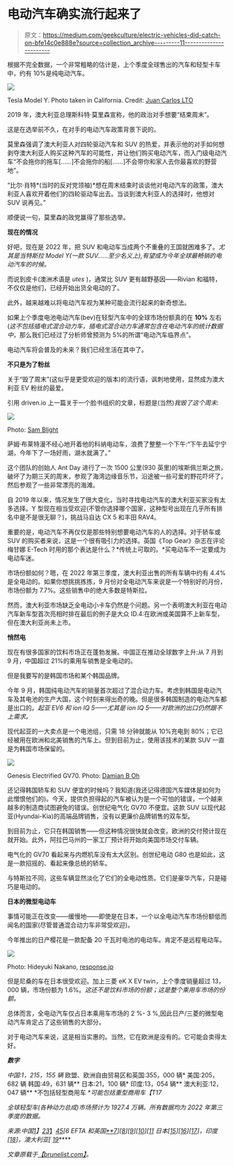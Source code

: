 # 电动汽车确实流行起来了

> 原文：<https://medium.com/geekculture/electric-vehicles-did-catch-on-bfe14c0e888e?source=collection_archive---------11----------------------->

根据不完全数据，一个非常粗略的估计是，上个季度全球售出的汽车和轻型卡车中，约有 10%是纯电动汽车。

![](img/37a60ac75112524fbbbf7363fa11b5df.png)

Tesla Model Y. Photo taken in California. Credit: [Juan Carlos LTO](https://www.youtube.com/watch?v=TuHqgHt9l0w)

2019 年，澳大利亚总理斯科特·莫里森宣称，他的政治对手想要“结束周末”。

这是在选举前不久，在对手的电动汽车政策背景下说的。

莫里森强调了澳大利亚人对四轮驱动汽车和 SUV 的热爱，并表示他的对手如何想剥夺澳大利亚人购买这种汽车的可能性，并让他们购买电动汽车，而入门级电动汽车“不会拖你的拖车[……]不会拖你的船[……]不会带你和家人去你最喜欢的野营地”。

“比尔·肖特*(当时的反对党领袖)*想在周末结束时谈谈他对电动汽车的政策，澳大利亚人喜欢开着他们的四轮驱动车出去。当谈到澳大利亚人的选择时，他想对 SUV 说再见。”

顺便说一句，莫里森的政党赢得了那些选举。

**现在的情况**

好吧，现在是 2022 年，把 SUV 和电动车当成两个不重叠的王国就困难多了。*尤其是当特斯拉 Model Y(一款 SUV……至少名义上),有望成为今年全球最畅销的电动汽车的时候。*

而说到皮卡(澳洲术语是 *utes* )，通常比 SUV 更有越野基因——Rivian 和福特，不仅仅是他们，已经开始出货全电动的了。

此外，越来越难以将电动汽车视为某种可能会流行起来的新奇想法。

如果上个季度电池电动汽车(bev)在轻型汽车中的全球市场份额真的在 **10%** 左右(*这不包括插电式混合动力车，插电式混合动力车通常包含在电动汽车的统计数据中*，那么我们已经过了分析师曾预测为 5%的所谓“电动汽车临界点”。

电动汽车将会普及的未来？我们已经生活在其中了。

**不只是为了粉丝**

关于“毁了周末”(这似乎是更受欢迎的版本)的流行语，讽刺地使用，显然成为澳大利亚 EV 粉丝的最爱。

引用 driven.io 上一篇关于一个脸书组织的文章，标题是(当然)*我毁了这个周末*:

![](img/5c53e8435192f9f143dcc7add1c0d657.png)

Photo: [Sam Blight](https://thedriven.io/2021/12/23/i-ruined-the-weekend-electric-cars-owners-share-their-stories-about-ev-road-trips/)

萨姆·布莱特漫不经心地开着他的科纳电动车，浪费了整整一个下午:“下午去延宁宁湖，今年下了一场好雨，湖水就满了。”

这个团队的创始人 Ant Day 进行了一次 1500 公里(930 英里)的埃斯佩兰斯之旅，破坏了为期三天的周末，参观了海湾边缘音乐节，沿途被一些可爱的野花吓坏了，然后参观了一些非常漂亮的海滩。

自 2019 年以来，情况发生了很大变化，当时寻找电动汽车的澳大利亚买家没有太多选择。Y 型现在相当受欢迎(不管你选择哪个国家，这种型号出现在几乎所有排名中是不是很无聊？)，挑战马自达 CX 5 和丰田 RAV4。

重要的是，电动汽车不再仅仅是那些特别想要电动汽车的人的选择。对于轿车或 SUV 的购买者来说，这是一个很有吸引力的选择。英国《Top Gear》杂志在评论梅甘娜 E-Tech 时用的那个表达是什么？*传统上可取的。*买电动车不一定要成为电动车迷。

市场份额如何？嗯，在 2022 年第三季度，澳大利亚出售的所有车辆中约有 4.4%是全电动的。如果你想挑挑拣拣，9 月份对全电动汽车来说是一个特别好的月份，市场份额为 7.7%。这些销售中的绝大多数是特斯拉。

然而，澳大利亚市场缺乏全电动小卡车仍然是个问题。另一个表明澳大利亚在电动汽车新车型首次亮相时排在最后的例子是大众 ID.4:在欧洲或美国算不上新车型，但在澳大利亚尚未上市。

**悄然电**

现在有很多国家的饮料市场正在蓬勃发展。中国正在推动全球数字上升:从 7 月到 9 月，中国超过 21%的乘用车销售是全电动的。

但是我要写的是韩国市场和某个韩国品牌。

今年 9 月，韩国纯电动汽车的销量首次超过了混合动力车。考虑到韩国是电动汽车及其电池的生产大国，这个时刻来得出奇的晚。但是很多韩国制造的电动汽车都是出口的。*起亚 EV6 和 ion IQ 5——尤其是 ion IQ 5——对欧洲的出口仍然跟不上需求。*

现代起亚的一大卖点是一个电池组，只需 18 分钟就能从 10%充电到 80%；它已经被用在欧洲和北美销售的汽车上。但到目前为止，使用该技术的某款 SUV 一直是为韩国市场保留的。

![](img/2d6fb75cb9f0f79eb4c160368e0bc07b.png)

Genesis Electrified GV70\. Photo: [Damian B Oh](https://commons.wikimedia.org/wiki/File:Genesis_Electrified_GV70_JK1_EV_Matterhorn_White_(3).jpg)

还记得韩国轿车和 SUV 便宜的时候吗？我知道(我还记得德国汽车媒体是如何为此憎恨他们的)。今天，提供负担得起的汽车被认为是一个可怕的错误，一个越来越多的制造商试图避免的错误。创世纪电气化 GV70 不便宜。这款 SUV 以现代起亚(Hyundai-Kia)的高端品牌销售，没有以更廉价品牌销售的双车型。

到目前为止，它只在韩国销售——但这种情况很快就会改变。欧洲的交付预计现在就开始。此外，阿拉巴马州的一家工厂预计将开始向美国市场交付车辆。

电气化的 GV70 看起来与内燃机车没有太大区别。创世纪电动 G80 也是如此，这是一款招摇的、看起来像总统的轿车。

与特斯拉不同，这些车辆显然淡化了它们的全电动性质。它们是豪华汽车，只是碰巧是电动的。

**日本的微型电动车**

事情可能正在改变——缓慢地——即使是在日本，一个以全电动汽车市场份额低而闻名的国家(尽管普通混合动力车非常受欢迎)。

今年推出的日产樱花是一款配备 20 千瓦时电池的电动车。肯定不是远程电动车。

![](img/c8125177452d04d3f304dff3bf04e7bf.png)

Photo: Hideyuki Nakano, [response.jp](https://response.jp/article/2022/05/20/357388.html)

但是尼桑的车在日本很受欢迎。加上三菱 eK X EV twin，上个季度销量超过 13，000 辆，市场份额为 1.6%。*这还不是饮料市场的份额；这是整个乘用车市场的份额。*

总体而言，全电动汽车仅占日本乘用车市场的 2 %- 3 %,因此日产/三菱的微型电动汽车肯定占了这些销售的大部分。

对于电动汽车来说，这是相当实惠的。当然，它在欧洲是没有的。它可能会卖得太好。

***数字***

*中国:1，215，155 辆*
欧盟、欧洲自由贸易区和英国:355，000 辆*
美国:205，682 辆
韩国:49，631 辆**
日本:21，100 辆*
印度:13，054 辆**
澳大利亚:12，047 辆**
*不包括轻型商用车
**可能包括重型商用车【T17*

*全球轻型车(各种动力总成)市场预计为 1927.4 万辆。所有数据均为 2022 年第三季度的数据。*

*来源:中国*[*1*](http://www.cpcaauto.com/newslist.php?types=csjd&id=2894)*】*[*2*](http://www.cpcaauto.com/newslist.php?types=csjd&id=2891)*[*3*](http://www.cpcaauto.com/newslist.php?types=csjd&id=2863)*】*[*4*](http://www.cpcaauto.com/newslist.php?types=csjd&id=2861)*[*5*](http://www.cpcaauto.com/newslist.php?types=csjd&id=2834)*[*6 *EFTA 和英国[**](http://www.cpcaauto.com/newslist.php?types=csjd&id=2833)*[*7*](https://cleantechnica.com/2022/10/25/europe-electric-car-sales-16-fully-electric-24-have-a-plug/)*][*[*8*](https://cleantechnica.com/2022/08/24/11-of-new-car-sales-in-europe-electric-19-plugins-2/)*][*[*9*](https://cleantechnica.com/2022/09/29/13-of-new-car-sales-in-europe-electric-21-plugins-2/)*][*[*10*](https://www.acea.auto/pc-registrations/passenger-car-registrations-9-9-nine-months-into-2022-9-6-in-september/)*][*[*11*](https://www.acea.auto/cv-registrations/commercial-vehicle-registrations-17-6-nine-months-into-2022-6-6-in-september/) **日本[*[*15*](https://www.eco-revo.blog/energy/202207_evsales)*][*[*16*](https://www.eco-revo.blog/energy/202208_evsales)*][*[*17*](https://www.eco-revo.blog/energy/202209_evsales)*]，印度[*[*18*](https://evreporter.com/indias-electric-vehicle-sales-trend-september-2022/)*]，澳大利亚[* [*19*](https://www.drive.com.au/news/electric-car-sales-australia-july-2022/)*****

*文章原载于*[*【brunelist.com】*](https://www.brunelist.com/2022/11/02/electric-vehicles-did-catch-on/)*。*